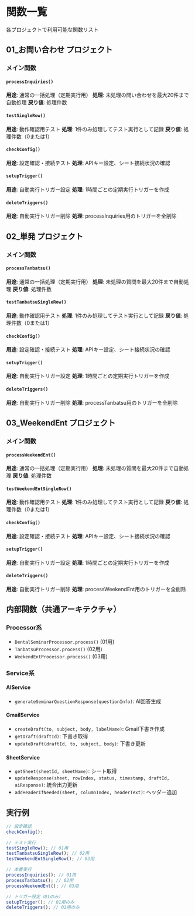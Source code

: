 # 関数一覧

各プロジェクトで利用可能な関数リスト

## 01_お問い合わせ プロジェクト

### メイン関数
#### `processInquiries()`
**用途**: 通常の一括処理（定期実行用）
**処理**: 未処理の問い合わせを最大20件まで自動処理
**戻り値**: 処理件数

#### `testSingleRow()`
**用途**: 動作確認用テスト
**処理**: 1件のみ処理してテスト実行として記録
**戻り値**: 処理件数（0または1）

#### `checkConfig()`
**用途**: 設定確認・接続テスト
**処理**: APIキー設定、シート接続状況の確認

#### `setupTrigger()`
**用途**: 自動実行トリガー設定
**処理**: 1時間ごとの定期実行トリガーを作成

#### `deleteTriggers()`
**用途**: 自動実行トリガー削除
**処理**: processInquiries用のトリガーを全削除

## 02_単発 プロジェクト

### メイン関数
#### `processTanbatsu()`
**用途**: 通常の一括処理（定期実行用）
**処理**: 未処理の質問を最大20件まで自動処理
**戻り値**: 処理件数

#### `testTanbatsuSingleRow()`
**用途**: 動作確認用テスト
**処理**: 1件のみ処理してテスト実行として記録
**戻り値**: 処理件数（0または1）

#### `checkConfig()`
**用途**: 設定確認・接続テスト
**処理**: APIキー設定、シート接続状況の確認

#### `setupTrigger()`
**用途**: 自動実行トリガー設定
**処理**: 1時間ごとの定期実行トリガーを作成

#### `deleteTriggers()`
**用途**: 自動実行トリガー削除
**処理**: processTanbatsu用のトリガーを全削除

## 03_WeekendEnt プロジェクト

### メイン関数
#### `processWeekendEnt()`
**用途**: 通常の一括処理（定期実行用）
**処理**: 未処理の質問を最大20件まで自動処理
**戻り値**: 処理件数

#### `testWeekendEntSingleRow()`
**用途**: 動作確認用テスト
**処理**: 1件のみ処理してテスト実行として記録
**戻り値**: 処理件数（0または1）

#### `checkConfig()`
**用途**: 設定確認・接続テスト
**処理**: APIキー設定、シート接続状況の確認

#### `setupTrigger()`
**用途**: 自動実行トリガー設定
**処理**: 1時間ごとの定期実行トリガーを作成

#### `deleteTriggers()`
**用途**: 自動実行トリガー削除
**処理**: processWeekendEnt用のトリガーを全削除

## 内部関数（共通アーキテクチャ）

### Processor系
- `DentalSeminarProcessor.process()` (01用)
- `TanbatsuProcessor.process()` (02用)
- `WeekendEntProcessor.process()` (03用)

### Service系
#### AIService
- `generateSeminarQuestionResponse(questionInfo)`: AI回答生成

#### GmailService
- `createDraft(to, subject, body, labelName)`: Gmail下書き作成
- `getDraft(draftId)`: 下書き取得
- `updateDraft(draftId, to, subject, body)`: 下書き更新

#### SheetService
- `getSheet(sheetId, sheetName)`: シート取得
- `updateResponse(sheet, rowIndex, status, timestamp, draftId, aiResponse)`: 統合出力更新
- `addHeaderIfNeeded(sheet, columnIndex, headerText)`: ヘッダー追加

## 実行例

```javascript
// 設定確認
checkConfig();

// テスト実行
testSingleRow(); // 01用
testTanbatsuSingleRow(); // 02用
testWeekendEntSingleRow(); // 03用

// 本番実行
processInquiries(); // 01用
processTanbatsu(); // 02用
processWeekendEnt(); // 03用

// トリガー設定（01のみ）
setupTrigger(); // 01用のみ
deleteTriggers(); // 01用のみ
```